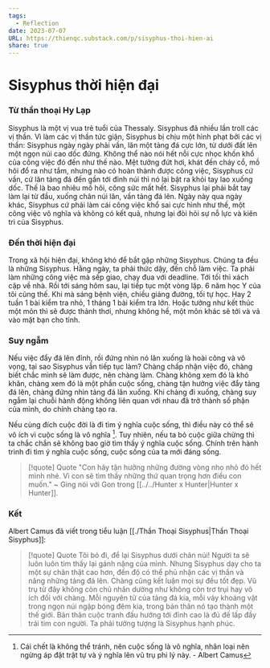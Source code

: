 ```yaml
---
tags:
  - Reflection
date: 2023-07-07
URL: https://thienqc.substack.com/p/sisyphus-thoi-hien-ai
share: true
---
```


# Sisyphus thời hiện đại
### Từ thần thoại Hy Lạp
Sisyphus là một vị vua trẻ tuổi của Thessaly. Sisyphus đã nhiều lần troll các vị thần. Vì làm các vị thần tức giận, Sisyphus bị chịu một hình phạt bởi các vị thần: Sisyphus ngày ngày phải vần, lăn một tảng đá cực lớn, từ dưới đất lên một ngọn núi cao dốc đứng. Không thể nào nói hết nỗi cực nhọc khốn khổ của công việc đó đến như thế nào. Mệt tưởng đứt hơi, khát đến cháy cổ, mồ hôi đổ ra như tắm, nhưng nào có hoàn thành được công việc, Sisyphus cứ vần, cứ lăn tảng đá đến gần tới đỉnh núi thì nó lại bật ra khỏi tay lao xuống dốc. Thế là bao nhiêu mồ hôi, công sức mất hết. Sisyphus lại phải bắt tay làm lại từ đầu, xuống chân núi lăn, vần tảng đá lên. Ngày này qua ngày khác, Sisyphus cứ phải làm cái công việc khổ sai cực hình như thế, một công việc vô nghĩa và không có kết quả, nhưng lại đòi hỏi sự nỗ lực và kiên trì của Sisyphus.

### Đến thời hiện đại
Trong xã hội hiện đại, không khó để bắt gặp những Sisyphus. Chúng ta đều là những Sisyphus. Hằng ngày, ta phải thức dậy, đến chỗ làm việc. Ta phải làm những công việc mà sếp giao, chạy đua với deadline. Tới tối thì xách cặp về nhà. Rồi tới sáng hôm sau, lại tiếp tục một vòng lặp. 6 năm học Y của tôi cũng thế. Khi mà sáng bệnh viện, chiều giảng đường, tối tự học. Hay 2 tuần 1 bài kiểm tra nhỏ, 1 tháng 1 bài kiểm tra lớn. Hoặc tưởng như kết thúc một môn thì sẽ được thảnh thơi, nhưng không hề, một môn khác sẽ tới và vả vào mặt bạn cho tỉnh.

### Suy ngẫm
Nếu việc đẩy đá lên đỉnh, rồi đứng nhìn nó lăn xuống là hoài công và vô vọng, tại sao Sisyphus vẫn tiếp tục làm? Chàng chấp nhận việc đó, chàng biết chắc mình sẽ làm được, nên chàng làm. Chàng không xem đó là khó khăn, chàng xem đó là một phần cuộc sống, chàng tận hưởng việc đẩy tảng đá lên, chàng đứng nhìn tảng đá lăn xuống. Khi chàng đi xuống, chàng suy ngẫm lại chuỗi hành động không liên quan với nhau đã trở thành số phận của mình, do chính chàng tạo ra.

Nếu cùng đích cuộc đời là đi tìm ý nghĩa cuộc sống, thì điều này có thể sẽ vô ích vì cuộc sống là vô nghĩa [^1]. Tuy nhiên, nếu ta bỏ cuộc giữa chừng thì ta chắc chắn sẽ không bao giờ tìm thấy ý nghĩa cuộc sống. Chính trên hành trình đi tìm ý nghĩa cuộc sống, cuộc sống của ta mới đáng sống.

> [!quote] Quote
> "Con hãy tận hưởng những đường vòng nho nhỏ đó hết mình nhé. Vì con sẽ tìm thấy những thứ quan trọng hơn điều con muốn."
> ~ Ging nói với Gon trong [[../../Hunter x Hunter|Hunter x Hunter]].


### Kết
Albert Camus đã viết trong tiểu luận [[./Thần Thoại Sisyphus|Thần Thoại Sisyphus]]:

> [!quote] Quote
> Tôi bỏ đi, để lại Sisyphus dưới chân núi! Người ta sẽ luôn luôn tìm thấy lại gánh nặng của mình. Nhưng Sisyphus dạy cho ta một sự chân thật cao hơn, đến độ có thể phủ nhận các vị thần và nâng những tảng đá lên. Chàng cũng kết luận mọi sự đều tốt đẹp. Vũ trụ từ đây không còn chủ nhân dường như không còn trơ trụi hay vô ích đối với chàng. Mỗi nguyên tử của tảng đá kia, mỗi vảy khoáng vật trong ngọn núi ngập bóng đêm kia, trong bản thân nó tạo thành một thế giới. Bản thân cuộc tranh đấu hướng tới đỉnh cao là đủ đế lấp đầy trái tim con người. Ta phải tưởng tượng là Sisyphus hạnh phúc.

[^1]: Cái chết là không thể tránh, nên cuộc sống là vô nghĩa, nhân loại nên ngừng áp đặt trật tự và ý nghĩa lên vũ trụ phi lý này. - Albert Camus